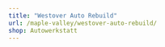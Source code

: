 ```yaml
---
title: "Westover Auto Rebuild"
url: /maple-valley/westover-auto-rebuild/
shop: Autowerkstatt
---
```

